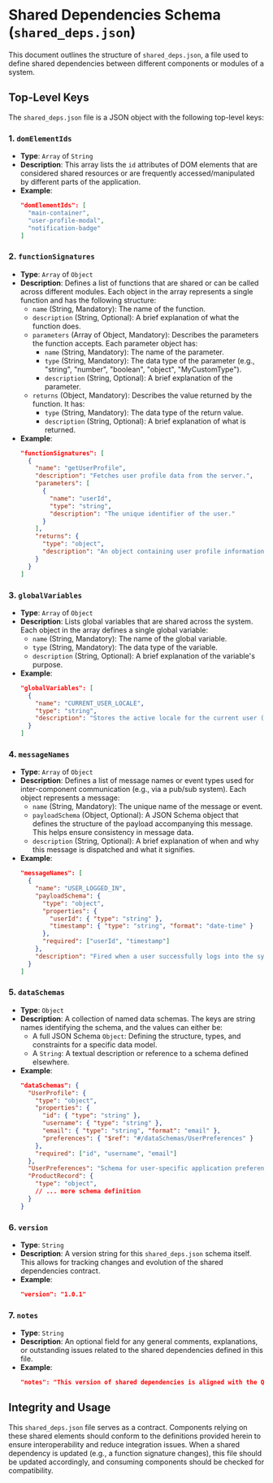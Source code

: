 # Shared Dependencies Schema (`shared_deps.json`)

This document outlines the structure of `shared_deps.json`, a file used to define shared dependencies between different components or modules of a system.

## Top-Level Keys

The `shared_deps.json` file is a JSON object with the following top-level keys:

### 1. `domElementIds`
- **Type**: `Array` of `String`
- **Description**: This array lists the `id` attributes of DOM elements that are considered shared resources or are frequently accessed/manipulated by different parts of the application.
- **Example**:
  ```json
  "domElementIds": [
    "main-container",
    "user-profile-modal",
    "notification-badge"
  ]
  ```

### 2. `functionSignatures`
- **Type**: `Array` of `Object`
- **Description**: Defines a list of functions that are shared or can be called across different modules. Each object in the array represents a single function and has the following structure:
    - `name` (String, Mandatory): The name of the function.
    - `description` (String, Optional): A brief explanation of what the function does.
    - `parameters` (Array of Object, Mandatory): Describes the parameters the function accepts. Each parameter object has:
        - `name` (String, Mandatory): The name of the parameter.
        - `type` (String, Mandatory): The data type of the parameter (e.g., "string", "number", "boolean", "object", "MyCustomType").
        - `description` (String, Optional): A brief explanation of the parameter.
    - `returns` (Object, Mandatory): Describes the value returned by the function. It has:
        - `type` (String, Mandatory): The data type of the return value.
        - `description` (String, Optional): A brief explanation of what is returned.
- **Example**:
  ```json
  "functionSignatures": [
    {
      "name": "getUserProfile",
      "description": "Fetches user profile data from the server.",
      "parameters": [
        {
          "name": "userId",
          "type": "string",
          "description": "The unique identifier of the user."
        }
      ],
      "returns": {
        "type": "object",
        "description": "An object containing user profile information."
      }
    }
  ]
  ```

### 3. `globalVariables`
- **Type**: `Array` of `Object`
- **Description**: Lists global variables that are shared across the system. Each object in the array defines a single global variable:
    - `name` (String, Mandatory): The name of the global variable.
    - `type` (String, Mandatory): The data type of the variable.
    - `description` (String, Optional): A brief explanation of the variable's purpose.
- **Example**:
  ```json
  "globalVariables": [
    {
      "name": "CURRENT_USER_LOCALE",
      "type": "string",
      "description": "Stores the active locale for the current user (e.g., 'en-US')."
    }
  ]
  ```

### 4. `messageNames`
- **Type**: `Array` of `Object`
- **Description**: Defines a list of message names or event types used for inter-component communication (e.g., via a pub/sub system). Each object represents a message:
    - `name` (String, Mandatory): The unique name of the message or event.
    - `payloadSchema` (Object, Optional): A JSON Schema object that defines the structure of the payload accompanying this message. This helps ensure consistency in message data.
    - `description` (String, Optional): A brief explanation of when and why this message is dispatched and what it signifies.
- **Example**:
  ```json
  "messageNames": [
    {
      "name": "USER_LOGGED_IN",
      "payloadSchema": {
        "type": "object",
        "properties": {
          "userId": { "type": "string" },
          "timestamp": { "type": "string", "format": "date-time" }
        },
        "required": ["userId", "timestamp"]
      },
      "description": "Fired when a user successfully logs into the system."
    }
  ]
  ```

### 5. `dataSchemas`
- **Type**: `Object`
- **Description**: A collection of named data schemas. The keys are string names identifying the schema, and the values can either be:
    - A full JSON Schema `Object`: Defining the structure, types, and constraints for a specific data model.
    - A `String`: A textual description or reference to a schema defined elsewhere.
- **Example**:
  ```json
  "dataSchemas": {
    "UserProfile": {
      "type": "object",
      "properties": {
        "id": { "type": "string" },
        "username": { "type": "string" },
        "email": { "type": "string", "format": "email" },
        "preferences": { "$ref": "#/dataSchemas/UserPreferences" }
      },
      "required": ["id", "username", "email"]
    },
    "UserPreferences": "Schema for user-specific application preferences, including theme and notification settings.",
    "ProductRecord": {
      "type": "object",
      // ... more schema definition
    }
  }
  ```

### 6. `version`
- **Type**: `String`
- **Description**: A version string for this `shared_deps.json` schema itself. This allows for tracking changes and evolution of the shared dependencies contract.
- **Example**:
  ```json
  "version": "1.0.1"
  ```

### 7. `notes`
- **Type**: `String`
- **Description**: An optional field for any general comments, explanations, or outstanding issues related to the shared dependencies defined in this file.
- **Example**:
  ```json
  "notes": "This version of shared dependencies is aligned with the Q3 feature release. The 'ProductRecord' schema is still under review."
  ```

## Integrity and Usage

This `shared_deps.json` file serves as a contract. Components relying on these shared elements should conform to the definitions provided herein to ensure interoperability and reduce integration issues. When a shared dependency is updated (e.g., a function signature changes), this file should be updated accordingly, and consuming components should be checked for compatibility.
